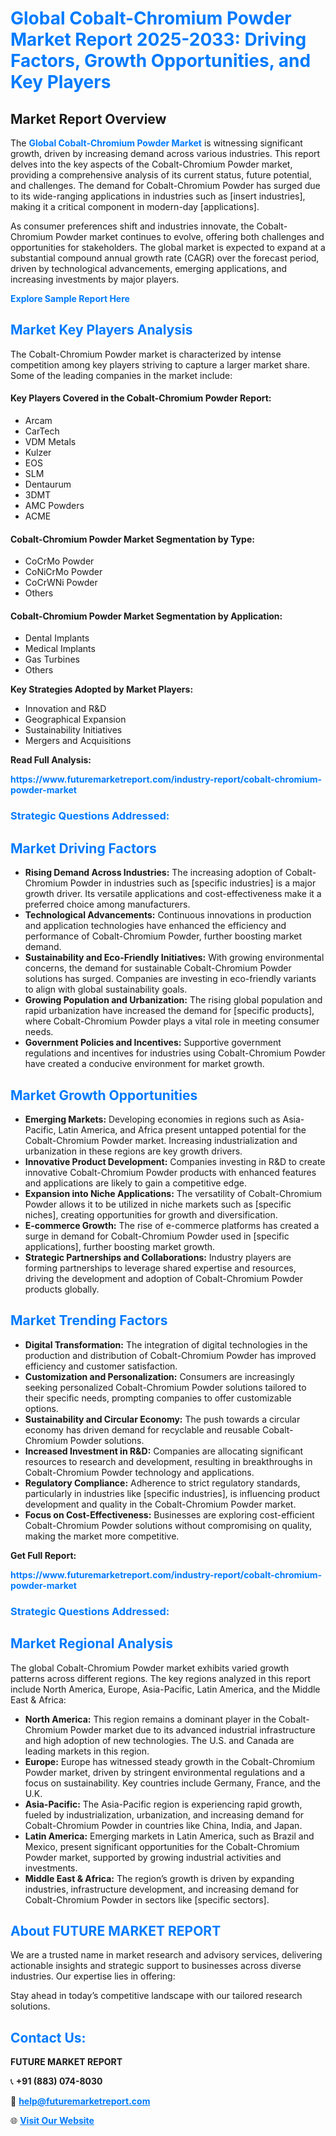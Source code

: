 <h1 style="color: #007BFF;">Global Cobalt-Chromium Powder Market Report 2025-2033: Driving Factors, Growth Opportunities, and Key Players</h1>

<section id="overview">
<h2>Market Report Overview</h2>
<p>The <a href="https://www.futuremarketreport.com/industry-report/cobalt-chromium-powder-market" style="color: #007BFF; text-decoration: none;"><strong>Global Cobalt-Chromium Powder Market</strong></a> is witnessing significant growth, driven by increasing demand across various industries. This report delves into the key aspects of the Cobalt-Chromium Powder market, providing a comprehensive analysis of its current status, future potential, and challenges. The demand for Cobalt-Chromium Powder has surged due to its wide-ranging applications in industries such as [insert industries], making it a critical component in modern-day [applications].</p>
<p>As consumer preferences shift and industries innovate, the Cobalt-Chromium Powder market continues to evolve, offering both challenges and opportunities for stakeholders. The global market is expected to expand at a substantial compound annual growth rate (CAGR) over the forecast period, driven by technological advancements, emerging applications, and increasing investments by major players.</p>
</section>

<section id="overview">
<p><a href="https://www.futuremarketreport.com/request-sample/reportId=42140" style="color: #007BFF; text-decoration: none;"><strong>Explore Sample Report Here</strong></a></p>
</section>

<section id="key-players">
<h2 style="color: #007BFF;">Market Key Players Analysis</h2>
<p>The Cobalt-Chromium Powder market is characterized by intense competition among key players striving to capture a larger market share. Some of the leading companies in the market include:</p>
<h4>Key Players Covered in the Cobalt-Chromium Powder Report:</h4>
<ul><li>Arcam</li><li>CarTech</li><li>VDM Metals</li><li>Kulzer</li><li>EOS</li><li>SLM</li><li>Dentaurum</li><li>3DMT</li><li>AMC Powders</li><li>ACME</li></ul>
<h4>Cobalt-Chromium Powder Market Segmentation by Type:</h4>
<ul><li>CoCrMo Powder</li><li>CoNiCrMo Powder</li><li>CoCrWNi Powder</li><li>Others</li></ul>

<h4>Cobalt-Chromium Powder Market Segmentation by Application:</h4>
<ul><li>Dental Implants</li><li>Medical Implants</li><li>Gas Turbines</li><li>Others</li></ul>
<p><strong>Key Strategies Adopted by Market Players:</strong></p>
<ul>
<li>Innovation and R&D</li>
<li>Geographical Expansion</li>
<li>Sustainability Initiatives</li>
<li>Mergers and Acquisitions</li>
</ul>
</section>

<section>
<p><strong>Read Full Analysis: </strong></p><a href="https://www.futuremarketreport.com/industry-report/cobalt-chromium-powder-market" style="color: #007BFF; text-decoration: none;"><strong>https://www.futuremarketreport.com/industry-report/cobalt-chromium-powder-market</strong></a>
<h3 style="color: #007BFF;">Strategic Questions Addressed:</h3>
</section>

<section id="driving-factors">
<h2 style="color: #007BFF;">Market Driving Factors</h2>
<ul>
<li><strong>Rising Demand Across Industries:</strong> The increasing adoption of Cobalt-Chromium Powder in industries such as [specific industries] is a major growth driver. Its versatile applications and cost-effectiveness make it a preferred choice among manufacturers.</li>
<li><strong>Technological Advancements:</strong> Continuous innovations in production and application technologies have enhanced the efficiency and performance of Cobalt-Chromium Powder, further boosting market demand.</li>
<li><strong>Sustainability and Eco-Friendly Initiatives:</strong> With growing environmental concerns, the demand for sustainable Cobalt-Chromium Powder solutions has surged. Companies are investing in eco-friendly variants to align with global sustainability goals.</li>
<li><strong>Growing Population and Urbanization:</strong> The rising global population and rapid urbanization have increased the demand for [specific products], where Cobalt-Chromium Powder plays a vital role in meeting consumer needs.</li>
<li><strong>Government Policies and Incentives:</strong> Supportive government regulations and incentives for industries using Cobalt-Chromium Powder have created a conducive environment for market growth.</li>
</ul>
</section>

<section id="growth-opportunities">
<h2 style="color: #007BFF;">Market Growth Opportunities</h2>
<ul>
<li><strong>Emerging Markets:</strong> Developing economies in regions such as Asia-Pacific, Latin America, and Africa present untapped potential for the Cobalt-Chromium Powder market. Increasing industrialization and urbanization in these regions are key growth drivers.</li>
<li><strong>Innovative Product Development:</strong> Companies investing in R&D to create innovative Cobalt-Chromium Powder products with enhanced features and applications are likely to gain a competitive edge.</li>
<li><strong>Expansion into Niche Applications:</strong> The versatility of Cobalt-Chromium Powder allows it to be utilized in niche markets such as [specific niches], creating opportunities for growth and diversification.</li>
<li><strong>E-commerce Growth:</strong> The rise of e-commerce platforms has created a surge in demand for Cobalt-Chromium Powder used in [specific applications], further boosting market growth.</li>
<li><strong>Strategic Partnerships and Collaborations:</strong> Industry players are forming partnerships to leverage shared expertise and resources, driving the development and adoption of Cobalt-Chromium Powder products globally.</li>
</ul>
</section>

<section id="trending-factors">
<h2 style="color: #007BFF;">Market Trending Factors</h2>
<ul>
<li><strong>Digital Transformation:</strong> The integration of digital technologies in the production and distribution of Cobalt-Chromium Powder has improved efficiency and customer satisfaction.</li>
<li><strong>Customization and Personalization:</strong> Consumers are increasingly seeking personalized Cobalt-Chromium Powder solutions tailored to their specific needs, prompting companies to offer customizable options.</li>
<li><strong>Sustainability and Circular Economy:</strong> The push towards a circular economy has driven demand for recyclable and reusable Cobalt-Chromium Powder solutions.</li>
<li><strong>Increased Investment in R&D:</strong> Companies are allocating significant resources to research and development, resulting in breakthroughs in Cobalt-Chromium Powder technology and applications.</li>
<li><strong>Regulatory Compliance:</strong> Adherence to strict regulatory standards, particularly in industries like [specific industries], is influencing product development and quality in the Cobalt-Chromium Powder market.</li>
<li><strong>Focus on Cost-Effectiveness:</strong> Businesses are exploring cost-efficient Cobalt-Chromium Powder solutions without compromising on quality, making the market more competitive.</li>
</ul>
</section>

<section>
<p><strong>Get Full Report: </strong></p><a href="https://www.futuremarketreport.com/industry-report/cobalt-chromium-powder-market" style="color: #007BFF; text-decoration: none;"><strong>https://www.futuremarketreport.com/industry-report/cobalt-chromium-powder-market</strong></a>
<h3 style="color: #007BFF;">Strategic Questions Addressed:</h3>
</section>


<section id="regional-analysis">
<h2 style="color: #007BFF;">Market Regional Analysis</h2>
<p>The global Cobalt-Chromium Powder market exhibits varied growth patterns across different regions. The key regions analyzed in this report include North America, Europe, Asia-Pacific, Latin America, and the Middle East & Africa:</p>
<ul>
<li><strong>North America:</strong> This region remains a dominant player in the Cobalt-Chromium Powder market due to its advanced industrial infrastructure and high adoption of new technologies. The U.S. and Canada are leading markets in this region.</li>
<li><strong>Europe:</strong> Europe has witnessed steady growth in the Cobalt-Chromium Powder market, driven by stringent environmental regulations and a focus on sustainability. Key countries include Germany, France, and the U.K.</li>
<li><strong>Asia-Pacific:</strong> The Asia-Pacific region is experiencing rapid growth, fueled by industrialization, urbanization, and increasing demand for Cobalt-Chromium Powder in countries like China, India, and Japan.</li>
<li><strong>Latin America:</strong> Emerging markets in Latin America, such as Brazil and Mexico, present significant opportunities for the Cobalt-Chromium Powder market, supported by growing industrial activities and investments.</li>
<li><strong>Middle East & Africa:</strong> The region’s growth is driven by expanding industries, infrastructure development, and increasing demand for Cobalt-Chromium Powder in sectors like [specific sectors].</li>
</ul>
</section>

<footer>
<h2 style="color: #007BFF;">About FUTURE MARKET REPORT</h2>
<p>We are a trusted name in market research and advisory services, delivering actionable insights and strategic support to businesses across diverse industries. Our expertise lies in offering:</p>

<p>Stay ahead in today’s competitive landscape with our tailored research solutions.</p>

<h2 style="color: #007BFF;">Contact Us:</h2>
<p><strong>FUTURE MARKET REPORT</strong></p>
<p>📞 <strong>+91 (883) 074-8030</strong></p>
<p>📧 <strong><a href="mailto:help@futuremarketreport.com" style="color: #007BFF;">help@futuremarketreport.com</a></strong></p>
<p>🌐 <strong><a href="https://www.futuremarketreport.com/" style="color: #007BFF;">Visit Our Website</a></strong></p>
</footer>